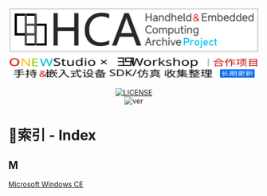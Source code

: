 <div align="center">
 
<img alt="LOGO" src="https://github.com/Inter1006/Handheld-Embedded-Emulator-Collection/blob/resources/logopng.png" width="505" height="94" /><br />
<img alt="LOGO" src="https://github.com/Inter1006/Handheld-Embedded-Emulator-Collection/blob/resources/HCA_down.svg" width="600" height="51" /><br />

[![LICENSE](https://img.shields.io/badge/LICENSE-GNU_GPL3.0-green.svg)](https://github.com/Inter1006/Handheld-Embedded-Emulator-Collection/blob/main/LICENSE)<br />
![ver](https://img.shields.io/badge/Last_update-2024/07/23-blue.svg)<br />

</div>

# 📝索引 - Index
## M
[Microsoft Windows CE](https://github.com/Inter1006/Handheld-Embedded-Emulator-Collection/blob/library/Microsoft%20Windows%20CE/Index.md)<br />

